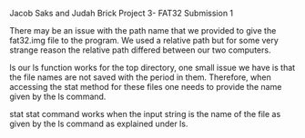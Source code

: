 Jacob Saks and Judah Brick 
Project 3- FAT32 
Submission 1

There may be an issue with the path name that we provided to give the fat32.img file to the program. 
We used a relative path but for some very strange reason the relative path differed between our two computers. 

ls
	our ls function works for the top directory, one small issue we have is that the file names are not saved with the period in them. 
	Therefore, when accessing the stat method for these files one needs to provide the name given by the ls command. 

stat
	stat command works when the input string is the name of the file as given by the ls command as explained under ls. 
